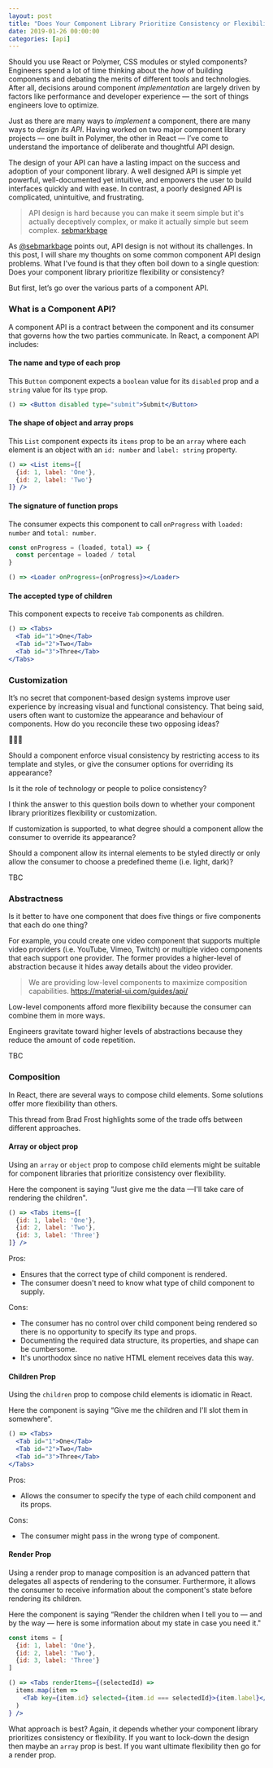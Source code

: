 ```yaml
---
layout: post
title: "Does Your Component Library Prioritize Consistency or Flexibility?"
date: 2019-01-26 00:00:00
categories: [api]
---
```


Should you use React or Polymer, CSS modules or styled components?  Engineers spend a lot of time
thinking about the _how_ of building components and  debating the merits of different tools and technologies. After all, decisions around component _implementation_ are largely driven by factors like performance and developer experience — the sort of things engineers love to optimize.

Just as there are many ways to _implement_ a component, there are many ways to _design its API_. Having worked on two major component library projects — one built in Polymer, the other in React — I’ve come to understand the importance of deliberate and thoughtful API design.

The design of your API can have a lasting impact on the success and adoption of your component library. A well designed API is simple yet powerful, well-documented yet intuitive, and empowers the user to build interfaces quickly and with ease. In contrast, a poorly designed API is complicated, unintuitive, and frustrating.

> API design is hard because you can make it seem simple but it's actually deceptively complex, or make it actually simple but seem complex.
[sebmarkbage](https://twitter.com/sebmarkbage/status/728433349337841665)

As [@sebmarkbage](https://twitter.com/sebmarkbage) points out, API design is not without its challenges. In this post, I will share my thoughts on some common component API design problems. What I've found is that they often boil down to a single question: Does your component library prioritize flexibility or consistency?

But first, let’s go over the various parts of a component API.

### What is a Component API?

A component API is a contract between the component and its consumer that governs how the two parties communicate. In React, a component API includes:

#### The name and type of each prop

This `Button` component expects a `boolean` value for its `disabled` prop and a `string` value for its `type` prop.
```jsx
() => <Button disabled type="submit">Submit</Button>
```

#### The shape of object and array props

This `List` component expects its `items` prop to be an `array` where each element is an object with an `id: number` and `label: string` property.

```jsx
() => <List items={[
  {id: 1, label: 'One'},
  {id: 2, label: 'Two'}
]} />
```

#### The signature of function props

The consumer expects this component to call `onProgress` with `loaded: number` and `total: number`.

```jsx
const onProgress = (loaded, total) => {
  const percentage = loaded / total
}

() => <Loader onProgress={onProgress}></Loader>
```

#### The accepted type of children

This component expects to receive `Tab` components as children.

```jsx
() => <Tabs>
  <Tab id="1">One</Tab>
  <Tab id="2">Two</Tab>
  <Tab id="3">Three</Tab>
</Tabs>
```

### Customization

It’s no secret that component-based design systems improve user experience by increasing visual and functional consistency. That being said, users often want to customize the appearance and behaviour of components. How do you reconcile these two opposing ideas?

🧘‍♀️🗿

Should a component enforce visual consistency by restricting access to its template and styles, or give the consumer options for overriding its appearance?

Is it the role of technology or people to police consistency?

I think the answer to this question boils down to whether your component library prioritizes flexibility or customization.

If customization is supported, to what degree should a component allow the consumer to override its appearance?

Should a component allow its internal elements to be styled directly or only allow the consumer to choose a predefined theme (i.e. light, dark)?

TBC

### Abstractness

Is it better to have one component that does five things or five components that each do one thing?

For example, you could create one video component that supports multiple video providers (i.e. YouTube, Vimeo, Twitch) or multiple video components that each support one provider. The former provides a higher-level of abstraction because it hides away details about the video provider.

> We are providing low-level components to maximize composition capabilities.
https://material-ui.com/guides/api/

Low-level components afford more flexibility because the consumer can combine them in more ways.

Engineers gravitate toward higher levels of abstractions because they reduce the amount of code repetition.

TBC

### Composition

In React, there are several ways to compose child elements. Some solutions offer more flexibility than others.

This thread from Brad Frost highlights some of the trade offs between different approaches.

#### Array or object prop

Using an `array` or `object` prop to compose child elements might be suitable for component libraries that prioritize consistency over flexibility.

Here the component is saying “Just give me the data —I'll take care of rendering the children".

```jsx
() => <Tabs items={[
  {id: 1, label: 'One'},
  {id: 2, label: 'Two'},
  {id: 3, label: 'Three'}
]} />
```

Pros:
- Ensures that the correct type of child component is rendered.
- The consumer doesn't need to know what type of child component to supply.

Cons:
- The consumer has no control over child component being rendered so there is no opportunity to specify its type and props.
- Documenting the required data structure, its properties, and shape can be cumbersome.
- It's unorthodox since no native HTML element receives data this way.

#### Children Prop

Using the `children` prop to compose child elements is idiomatic in React. 

Here the component is saying “Give me the children and I'll slot them in somewhere".

```jsx
() => <Tabs>
  <Tab id="1">One</Tab>
  <Tab id="2">Two</Tab>
  <Tab id="3">Three</Tab>
</Tabs>
```

Pros:
- Allows the consumer to specify the type of each child component and its props.

Cons:
- The consumer might pass in the wrong type of component.

#### Render Prop

Using a render prop to manage composition is an advanced pattern that delegates all aspects of rendering to the consumer. Furthermore, it allows the consumer to receive information about the component's state before rendering its children.

Here the component is saying “Render the children when I tell you to — and by the way — here is some information about my state in case you need it."

```jsx
const items = [
  {id: 1, label: 'One'},
  {id: 2, label: 'Two'},
  {id: 3, label: 'Three'}
]

() => <Tabs renderItems={(selectedId) =>
  items.map(item =>
    <Tab key={item.id} selected={item.id === selectedId}>{item.label}</Tab>
  )
} />
```

What approach is best? Again, it depends whether your component library prioritizes consistency or flexibility. If you want to lock-down the design then maybe an `array` prop is best. If you want ultimate flexibility then go for a render prop.
